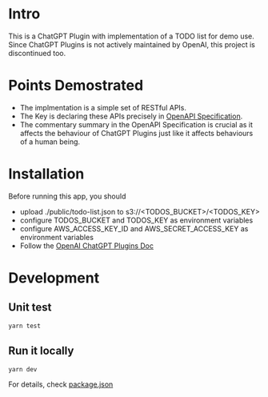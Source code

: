 

# Intro
This is a ChatGPT Plugin with implementation of a TODO list for demo use.
Since ChatGPT Plugins is not actively maintained by OpenAI, this project is discontinued too.

# Points Demostrated
- The implmentation is a simple set of RESTful APIs.
- The Key is declaring these APIs precisely in [OpenAPI Specification](./pages/public/openapi.yaml).
- The commentary summary in the OpenAPI Specification is crucial as it affects the behaviour of ChatGPT Plugins just like it affects behaviours of a human being.

# Installation
Before running this app, you should
- upload ./public/todo-list.json to s3://<TODOS_BUCKET>/<TODOS_KEY>
- configure TODOS_BUCKET and TODOS_KEY as environment variables
- configure AWS_ACCESS_KEY_ID and AWS_SECRET_ACCESS_KEY as environment variables
- Follow the [OpenAI ChatGPT Plugins Doc](https://platform.openai.com/docs/plugins/introduction)


# Development
## Unit test
```bash
yarn test
```

## Run it locally
```bash
yarn dev
```

For details, check [package.json](./package.json)

